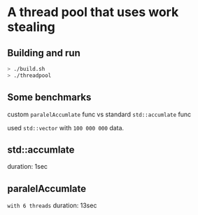 # A thread pool that uses work stealing

## Building and run

```bash
> ./build.sh
> ./threadpool
```

## Some benchmarks

custom `paralelAccumlate` func vs standard `std::accumlate` func

used `std::vector` with `100 000 000` data.

## std::accumlate

duration: 1sec

## paralelAccumlate

`with 6 threads` duration: 13sec
